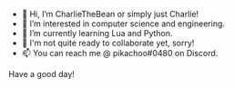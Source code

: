 - 👋 Hi, I’m CharlieTheBean or simply just Charlie!
- 👀 I’m interested in computer science and engineering.
- 🌱 I’m currently learning Lua and Python.
- 💞️ I'm not quite ready to collaborate yet, sorry!
- 📫 You can reach me @ pikachoo#0480 on Discord.

Have a good day!
<!---
CharlieTheBean/CharlieTheBean is a ✨ special ✨ repository because its `README.md` (this file) appears on your GitHub profile.
You can click the Preview link to take a look at your changes.
--->
